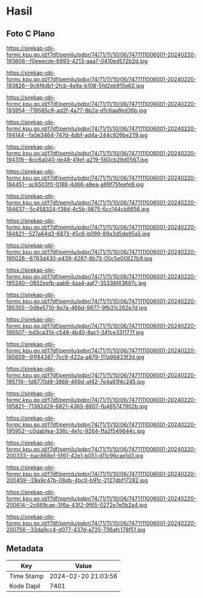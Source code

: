 # Hasil

## Foto C Plano

https://sirekap-obj-formc.kpu.go.id/f7df/pemilu/pdpr/74/71/11/10/06/7471111006001-20240220-193606--f0eeecde-6993-4213-aaa7-0410ed572b2d.jpg

https://sirekap-obj-formc.kpu.go.id/f7df/pemilu/pdpr/74/71/11/10/06/7471111006001-20240220-193826--9c6f6db1-2fcb-4e9a-b108-5fd2eb915e62.jpg

https://sirekap-obj-formc.kpu.go.id/f7df/pemilu/pdpr/74/71/11/10/06/7471111006001-20240220-193954--719585c8-ad2f-4a77-8b2a-d1c6aa8ed36b.jpg

https://sirekap-obj-formc.kpu.go.id/f7df/pemilu/pdpr/74/71/11/10/06/7471111006001-20240220-194144--fa0e3464-747d-4dbf-ad4a-244c926be279.jpg

https://sirekap-obj-formc.kpu.go.id/f7df/pemilu/pdpr/74/71/11/10/06/7471111006001-20240220-194319--8cc6a040-de48-49ef-a219-560cb29d0567.jpg

https://sirekap-obj-formc.kpu.go.id/f7df/pemilu/pdpr/74/71/11/10/06/7471111006001-20240220-194451--ac6503f0-0188-4d66-a8ea-a99f75feefe8.jpg

https://sirekap-obj-formc.kpu.go.id/f7df/pemilu/pdpr/74/71/11/10/06/7471111006001-20240220-194637--5c458324-f38d-4c5b-9875-6cc144cb8656.jpg

https://sirekap-obj-formc.kpu.go.id/f7df/pemilu/pdpr/74/71/11/10/06/7471111006001-20240220-194821--527a64d3-6873-45c6-b099-89a3d5de95a5.jpg

https://sirekap-obj-formc.kpu.go.id/f7df/pemilu/pdpr/74/71/11/10/06/7471111006001-20240220-195028--6763d430-e439-4287-8b73-00c5e00827b9.jpg

https://sirekap-obj-formc.kpu.go.id/f7df/pemilu/pdpr/74/71/11/10/06/7471111006001-20240220-195240--0852eefb-aab6-4aa4-aaf7-35336f43697c.jpg

https://sirekap-obj-formc.kpu.go.id/f7df/pemilu/pdpr/74/71/11/10/06/7471111006001-20240220-195355--0d8e5710-8e7a-466d-9877-9fb31c262e7d.jpg

https://sirekap-obj-formc.kpu.go.id/f7df/pemilu/pdpr/74/71/11/10/06/7471111006001-20240220-195507--bd3ca31d-c548-4b40-8ac1-341ce33f177f.jpg

https://sirekap-obj-formc.kpu.go.id/f7df/pemilu/pdpr/74/71/11/10/06/7471111006001-20240220-195609--91f84387-7cc9-422a-a879-111a96833f3d.jpg

https://sirekap-obj-formc.kpu.go.id/f7df/pemilu/pdpr/74/71/11/10/06/7471111006001-20240220-195719--1d8770d9-3868-469d-af42-7e4a61f4c245.jpg

https://sirekap-obj-formc.kpu.go.id/f7df/pemilu/pdpr/74/71/11/10/06/7471111006001-20240220-195821--71392d29-6821-4365-8807-fb465747902b.jpg

https://sirekap-obj-formc.kpu.go.id/f7df/pemilu/pdpr/74/71/11/10/06/7471111006001-20240220-195952--c0dabfea-336c-4e1c-9264-ffa2f549644c.jpg

https://sirekap-obj-formc.kpu.go.id/f7df/pemilu/pdpr/74/71/11/10/06/7471111006001-20240220-200333--bac868e1-5f61-42e1-b051-d11c96cae1d3.jpg

https://sirekap-obj-formc.kpu.go.id/f7df/pemilu/pdpr/74/71/11/10/06/7471111006001-20240220-200459--28a9c47b-08db-4bc0-b91c-2127dbf17282.jpg

https://sirekap-obj-formc.kpu.go.id/f7df/pemilu/pdpr/74/71/11/10/06/7471111006001-20240220-200614--2c669cae-3f6a-43f2-9f65-0272e7e0b2a4.jpg

https://sirekap-obj-formc.kpu.go.id/f7df/pemilu/pdpr/74/71/11/10/06/7471111006001-20240220-200756--33da9cc4-d077-437d-a725-736afc178f51.jpg


## Metadata

| Key        | Value               |
| ---------- | ------------------- |
| Time Stamp | 2024-02-20 21:03:56 |
| Kode Dapil | 7401                |



